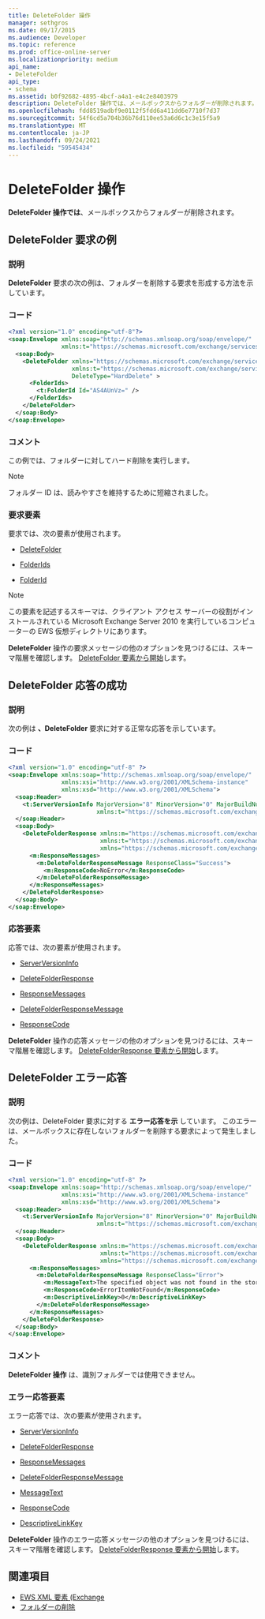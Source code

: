 ```yaml
---
title: DeleteFolder 操作
manager: sethgros
ms.date: 09/17/2015
ms.audience: Developer
ms.topic: reference
ms.prod: office-online-server
ms.localizationpriority: medium
api_name:
- DeleteFolder
api_type:
- schema
ms.assetid: b0f92682-4895-4bcf-a4a1-e4c2e8403979
description: DeleteFolder 操作では、メールボックスからフォルダーが削除されます。
ms.openlocfilehash: fdd8519adbf9e0112f5fdd6a411dd6e7710f7d37
ms.sourcegitcommit: 54f6cd5a704b36b76d110ee53a6d6c1c3e15f5a9
ms.translationtype: MT
ms.contentlocale: ja-JP
ms.lasthandoff: 09/24/2021
ms.locfileid: "59545434"
---
```

# <a name="deletefolder-operation"></a>DeleteFolder 操作

**DeleteFolder 操作では**、メールボックスからフォルダーが削除されます。 
  
## <a name="deletefolder-request-example"></a>DeleteFolder 要求の例

### <a name="description"></a>説明

**DeleteFolder** 要求の次の例は、フォルダーを削除する要求を形成する方法を示しています。 
  
### <a name="code"></a>コード

```XML
<?xml version="1.0" encoding="utf-8"?>
<soap:Envelope xmlns:soap="http://schemas.xmlsoap.org/soap/envelope/"
               xmlns:t="https://schemas.microsoft.com/exchange/services/2006/types">
  <soap:Body>
    <DeleteFolder xmlns="https://schemas.microsoft.com/exchange/services/2006/messages"
                  xmlns:t="https://schemas.microsoft.com/exchange/services/2006/types" 
                  DeleteType="HardDelete" >
      <FolderIds>
        <t:FolderId Id="AS4AUnVz=" />
      </FolderIds>
    </DeleteFolder>
  </soap:Body>
</soap:Envelope>
```

### <a name="comments"></a>コメント

この例では、フォルダーに対してハード削除を実行します。
  
> [!NOTE]
> フォルダー ID は、読みやすさを維持するために短縮されました。 
  
### <a name="request-elements"></a>要求要素

要求では、次の要素が使用されます。
  
- [DeleteFolder](deletefolder.md)
    
- [FolderIds](folderids.md)
    
- [FolderId](folderid.md)
    
> [!NOTE]
> この要素を記述するスキーマは、クライアント アクセス サーバーの役割がインストールされている Microsoft Exchange Server 2010 を実行しているコンピューターの EWS 仮想ディレクトリにあります。 
  
**DeleteFolder** 操作の要求メッセージの他のオプションを見つけるには、スキーマ階層を確認します。 [DeleteFolder 要素から開始](deletefolder.md)します。 
  
## <a name="successful-deletefolder-response"></a>DeleteFolder 応答の成功

### <a name="description"></a>説明

次の例は **、DeleteFolder** 要求に対する正常な応答を示しています。 
  
### <a name="code"></a>コード

```XML
<?xml version="1.0" encoding="utf-8" ?>
<soap:Envelope xmlns:soap="http://schemas.xmlsoap.org/soap/envelope/" 
               xmlns:xsi="http://www.w3.org/2001/XMLSchema-instance" 
               xmlns:xsd="http://www.w3.org/2001/XMLSchema">
  <soap:Header>
    <t:ServerVersionInfo MajorVersion="8" MinorVersion="0" MajorBuildNumber="595" MinorBuildNumber="0" 
                         xmlns:t="https://schemas.microsoft.com/exchange/services/2006/types" />
  </soap:Header>
  <soap:Body>
    <DeleteFolderResponse xmlns:m="https://schemas.microsoft.com/exchange/services/2006/messages" 
                          xmlns:t="https://schemas.microsoft.com/exchange/services/2006/types" 
                          xmlns="https://schemas.microsoft.com/exchange/services/2006/messages">
      <m:ResponseMessages>
        <m:DeleteFolderResponseMessage ResponseClass="Success">
          <m:ResponseCode>NoError</m:ResponseCode>
        </m:DeleteFolderResponseMessage>
      </m:ResponseMessages>
    </DeleteFolderResponse>
  </soap:Body>
</soap:Envelope>
```

### <a name="response-elements"></a>応答要素

応答では、次の要素が使用されます。
  
- [ServerVersionInfo](serverversioninfo.md)
    
- [DeleteFolderResponse](deletefolderresponse.md)
    
- [ResponseMessages](responsemessages.md)
    
- [DeleteFolderResponseMessage](deletefolderresponsemessage.md)
    
- [ResponseCode](responsecode.md)
    
**DeleteFolder** 操作の応答メッセージの他のオプションを見つけるには、スキーマ階層を確認します。 [DeleteFolderResponse 要素から開始](deletefolderresponse.md)します。 
  
## <a name="deletefolder-error-response"></a>DeleteFolder エラー応答

### <a name="description"></a>説明

次の例は、DeleteFolder 要求に対する **エラー応答を示** しています。 このエラーは、メールボックスに存在しないフォルダーを削除する要求によって発生しました。 
  
### <a name="code"></a>コード

```XML
<?xml version="1.0" encoding="utf-8" ?>
<soap:Envelope xmlns:soap="http://schemas.xmlsoap.org/soap/envelope/" 
               xmlns:xsi="http://www.w3.org/2001/XMLSchema-instance" 
               xmlns:xsd="http://www.w3.org/2001/XMLSchema">
  <soap:Header>
    <t:ServerVersionInfo MajorVersion="8" MinorVersion="0" MajorBuildNumber="595" MinorBuildNumber="0" 
                         xmlns:t="https://schemas.microsoft.com/exchange/services/2006/types" />
  </soap:Header>
  <soap:Body>
    <DeleteFolderResponse xmlns:m="https://schemas.microsoft.com/exchange/services/2006/messages" 
                          xmlns:t="https://schemas.microsoft.com/exchange/services/2006/types" 
                          xmlns="https://schemas.microsoft.com/exchange/services/2006/messages">
      <m:ResponseMessages>
        <m:DeleteFolderResponseMessage ResponseClass="Error">
          <m:MessageText>The specified object was not found in the store.</m:MessageText>
          <m:ResponseCode>ErrorItemNotFound</m:ResponseCode>
          <m:DescriptiveLinkKey>0</m:DescriptiveLinkKey>
        </m:DeleteFolderResponseMessage>
      </m:ResponseMessages>
    </DeleteFolderResponse>
  </soap:Body>
</soap:Envelope>
```

### <a name="comments"></a>コメント

**DeleteFolder 操作** は、識別フォルダーでは使用できません。 
  
### <a name="error-response-elements"></a>エラー応答要素

エラー応答では、次の要素が使用されます。
  
- [ServerVersionInfo](serverversioninfo.md)
    
- [DeleteFolderResponse](deletefolderresponse.md)
    
- [ResponseMessages](responsemessages.md)
    
- [DeleteFolderResponseMessage](deletefolderresponsemessage.md)
    
- [MessageText](messagetext.md)
    
- [ResponseCode](responsecode.md)
    
- [DescriptiveLinkKey](descriptivelinkkey.md)
    
**DeleteFolder** 操作のエラー応答メッセージの他のオプションを見つけるには、スキーマ階層を確認します。 [DeleteFolderResponse 要素から開始](deletefolderresponse.md)します。 
  
## <a name="see-also"></a>関連項目

- [EWS XML 要素 (Exchange](ews-xml-elements-in-exchange.md)
- [フォルダーの削除](https://msdn.microsoft.com/library/1958add5-5071-4239-adb2-40f7a7d74aee%28Office.15%29.aspx)

